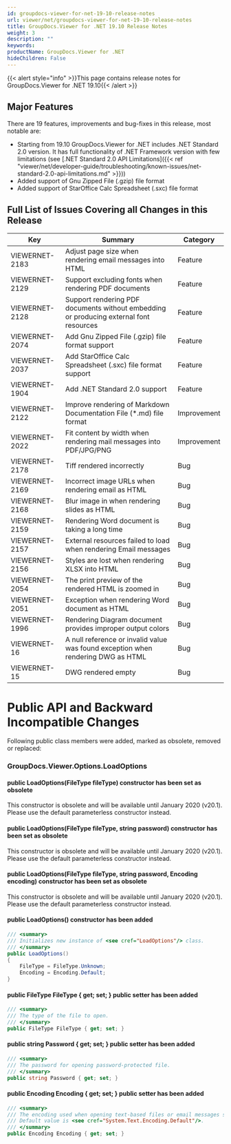 ```yaml
---
id: groupdocs-viewer-for-net-19-10-release-notes
url: viewer/net/groupdocs-viewer-for-net-19-10-release-notes
title: GroupDocs.Viewer for .NET 19.10 Release Notes
weight: 3
description: ""
keywords: 
productName: GroupDocs.Viewer for .NET
hideChildren: False
---
```

{{< alert style="info" >}}This page contains release notes for GroupDocs.Viewer for .NET 19.10{{< /alert >}}

## Major Features

There are 19 features, improvements and bug-fixes in this release, most notable are:

*   Starting from 19.10 GroupDocs.Viewer for .NET includes .NET Standard 2.0 version. It has full functionality of .NET Framework version with few limitations (see [.NET Standard 2.0 API Limitations]({{< ref "viewer/net/developer-guide/troubleshooting/known-issues/net-standard-2.0-api-limitations.md" >}}))
*   Added support of Gnu Zipped File (.gzip) file format 
*   Added support of StarOffice Calc Spreadsheet (.sxc) file format

## Full List of Issues Covering all Changes in this Release

| Key | Summary | Category |
| --- | --- | --- |
| VIEWERNET-2183 | Adjust page size when rendering email messages into HTML | Feature |
| VIEWERNET-2129 | Support excluding fonts when rendering PDF documents | Feature |
| VIEWERNET-2128 | Support rendering PDF documents without embedding or producing external font resources | Feature |
| VIEWERNET-2074 | Add Gnu Zipped File (.gzip) file format support | Feature |
| VIEWERNET-2037 | Add StarOffice Calc Spreadsheet (.sxc) file format support | Feature |
| VIEWERNET-1904 | Add .NET Standard 2.0 support | Feature |
| VIEWERNET-2122 | Improve rendering of Markdown Documentation File (\*.md) file format | Improvement |
| VIEWERNET-2022 | Fit content by width when rendering mail messages into PDF/JPG/PNG | Improvement |
| VIEWERNET-2178 | Tiff rendered incorrectly | Bug |
| VIEWERNET-2169 | Incorrect image URLs when rendering email as HTML | Bug |
| VIEWERNET-2168 | Blur image in when rendering slides as HTML | Bug |
| VIEWERNET-2159 | Rendering Word document is taking a long time | Bug |
| VIEWERNET-2157 | External resources failed to load when rendering Email messages | Bug |
| VIEWERNET-2156 | Styles are lost when rendering XLSX into HTML | Bug |
| VIEWERNET-2054 | The print preview of the rendered HTML is zoomed in | Bug |
| VIEWERNET-2051 | Exception when rendering Word document as HTML | Bug |
| VIEWERNET-1996 | Rendering Diagram document provides improper output colors | Bug |
| VIEWERNET-16 | A null reference or invalid value was found exception when rendering DWG as HTML | Bug |
| VIEWERNET-15 | DWG rendered empty | Bug |

# Public API and Backward Incompatible Changes

Following public class members were added, marked as obsolete, removed or replaced:

### GroupDocs.Viewer.Options.LoadOptions

#### public LoadOptions(FileType fileType) constructor has been set as obsolete 

This constructor is obsolete and will be available until January 2020 (v20.1). Please use the default parameterless constructor instead.

#### public LoadOptions(FileType fileType, string password) constructor has been set as obsolete 

This constructor is obsolete and will be available until January 2020 (v20.1). Please use the default parameterless constructor instead.

#### public LoadOptions(FileType fileType, string password, Encoding encoding) constructor has been set as obsolete 

This constructor is obsolete and will be available until January 2020 (v20.1). Please use the default parameterless constructor instead.

#### public LoadOptions() constructor has been added

```csharp
/// <summary>
/// Initializes new instance of <see cref="LoadOptions"/> class.
/// </summary>
public LoadOptions()
{
    FileType = FileType.Unknown;
    Encoding = Encoding.Default;
}
```

#### public FileType FileType { get; set; } public setter has been added

```csharp
/// <summary>
/// The type of the file to open.
/// </summary>
public FileType FileType { get; set; }
```

#### public string Password { get; set; } public setter has been added

```csharp
/// <summary>
/// The password for opening password-protected file.
/// </summary>
public string Password { get; set; }
```

#### public Encoding Encoding { get; set; } public setter has been added

```csharp
/// <summary>
/// The encoding used when opening text-based files or email messages such as <see cref="GroupDocs.Viewer.FileType.CSV"/>, <see cref="GroupDocs.Viewer.FileType.TXT"/>, and <see cref="GroupDocs.Viewer.FileType.MSG"/>.
/// Default value is <see cref="System.Text.Encoding.Default"/>.
/// </summary>
public Encoding Encoding { get; set; }
```
